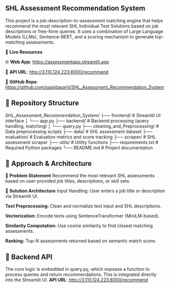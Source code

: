 ## SHL Assessment Recommendation System

This project is a job-description-to-assessment matching engine that helps recommend the most relevant SHL Individual Test Solutions based on job descriptions or free-form queries. It uses a combination of Large Language Models (LLMs), Sentence-BERT, and a scoring mechanism to generate top-matching assessments.

🔗 **Live Resources**

🌐 **Web App**: https://assessmentapp.streamlit.app

🔌 **API URL**: http://3.110.124.223:8000/recommend

📂 **GitHub Repo**: https://github.com/sasiidasariii/SHL_Assessment_Recommendation_System


## 📁 Repository Structure

SHL_Assessment_Recommendation_System/
├── frontend/                     # Streamlit UI interface
│   └── app.py
├── backend/                      # Backend processing (query handling, matching)
│   └── query.py
├── cleaning_and_Preprocessing/  # Data preprocessing scripts
├── data/                         # SHL assessment dataset
├── evaluation/                   # Evaluation metrics and score tracking
├── scraper/                      # SHL assessment scraper
├── utils/                        # Utility functions
├── requirements.txt              # Required Python packages
└── README.md                     # Project documentation


## 🧠 Approach & Architecture

📌 **Problem Statement**
Recommend the most relevant SHL assessments based on user-provided job titles, descriptions, or skill sets.

🔧 **Solution Architecture**
Input Handling: User enters a job title or description via Streamlit UI.

**Text Preprocessing:** Clean and normalize text input and SHL descriptions.

**Vectorization:** Encode texts using SentenceTransformer (MiniLM-based).

**Similarity Computation:** Use cosine similarity to find closest matching assessments.

**Ranking:** Top-N assessments returned based on semantic match score.

## 🔄 Backend API
The core logic is embedded in query.py, which exposes a function to process queries and return recommendations. This is integrated directly into the Streamlit UI.
**API URL**: http://3.110.124.223:8000/recommend



